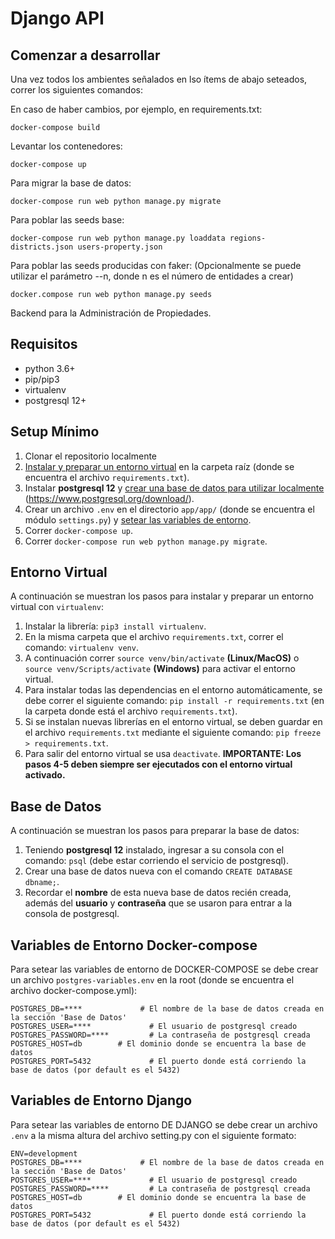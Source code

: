 # Django API

## Comenzar a desarrollar

Una vez todos los ambientes señalados en lso ítems de abajo seteados, correr los siguientes comandos:

En caso de haber cambios, por ejemplo, en requirements.txt:

```
docker-compose build
```

Levantar los contenedores:

```
docker-compose up
```

Para migrar la base de datos:

```
docker-compose run web python manage.py migrate
```

Para poblar las seeds base:

```
docker-compose run web python manage.py loaddata regions-districts.json users-property.json
```

Para poblar las seeds producidas con faker:
(Opcionalmente se puede utilizar el parámetro --n, donde n es el número de entidades a crear)

```
docker.compose run web python manage.py seeds
```

Backend para la Administración de Propiedades.

## Requisitos

- python 3.6+
- pip/pip3
- virtualenv
- postgresql 12+

## Setup Mínimo

1. Clonar el repositorio localmente
2. [Instalar y preparar un entorno virtual](#entorno-virtual) en la carpeta raíz (donde se encuentra el archivo `requirements.txt`).
3. Instalar **postgresql 12** y [crear una base de datos para utilizar localmente](#base-de-datos) (https://www.postgresql.org/download/).
4. Crear un archivo `.env` en el directorio `app/app/` (donde se encuentra el módulo `settings.py`) y [setear las variables de entorno](#variables-de-entorno-django).
5. Correr `docker-compose up`.
6. Correr `docker-compose run web python manage.py migrate`.

## Entorno Virtual

A continuación se muestran los pasos para instalar y preparar un entorno virtual con `virtualenv`:

1. Instalar la librería: `pip3 install virtualenv`.
2. En la misma carpeta que el archivo `requirements.txt`, correr el comando: `virtualenv venv`.
3. A continuación correr `source venv/bin/activate` **(Linux/MacOS)** o `source venv/Scripts/activate` **(Windows)** para activar el entorno virtual.
4. Para instalar todas las dependencias en el entorno automáticamente, se debe correr el siguiente comando: `pip install -r requirements.txt` (en la carpeta donde está el archivo `requirements.txt`).
5. Si se instalan nuevas librerías en el entorno virtual, se deben guardar en el archivo `requirements.txt` mediante el siguiente comando: `pip freeze > requirements.txt`.
6. Para salir del entorno virtual se usa `deactivate`. **IMPORTANTE: Los pasos 4-5 deben siempre ser ejecutados con el entorno virtual activado.**

## Base de Datos

A continuación se muestran los pasos para preparar la base de datos:

1. Teniendo **postgresql 12** instalado, ingresar a su consola con el comando: `psql` (debe estar corriendo el servicio de postgresql).
2. Crear una base de datos nueva con el comando `CREATE DATABASE dbname;`.
3. Recordar el **nombre** de esta nueva base de datos recién creada, además del **usuario** y **contraseña** que se usaron para entrar a la consola de postgresql.

## Variables de Entorno Docker-compose

Para setear las variables de entorno de DOCKER-COMPOSE se debe crear un archivo `postgres-variables.env` en la root (donde se encuentra el archivo docker-compose.yml):

```
POSTGRES_DB=****             # El nombre de la base de datos creada en la sección 'Base de Datos'
POSTGRES_USER=****             # El usuario de postgresql creado
POSTGRES_PASSWORD=****         # La contraseña de postgresql creada
POSTGRES_HOST=db        # El dominio donde se encuentra la base de datos
POSTGRES_PORT=5432             # El puerto donde está corriendo la base de datos (por default es el 5432)
```

## Variables de Entorno Django

Para setear las variables de entorno DE DJANGO se debe crear un archivo `.env` a la misma altura del archivo setting.py con el siguiente formato:

```
ENV=development
POSTGRES_DB=****             # El nombre de la base de datos creada en la sección 'Base de Datos'
POSTGRES_USER=****             # El usuario de postgresql creado
POSTGRES_PASSWORD=****         # La contraseña de postgresql creada
POSTGRES_HOST=db        # El dominio donde se encuentra la base de datos
POSTGRES_PORT=5432             # El puerto donde está corriendo la base de datos (por default es el 5432)
```
